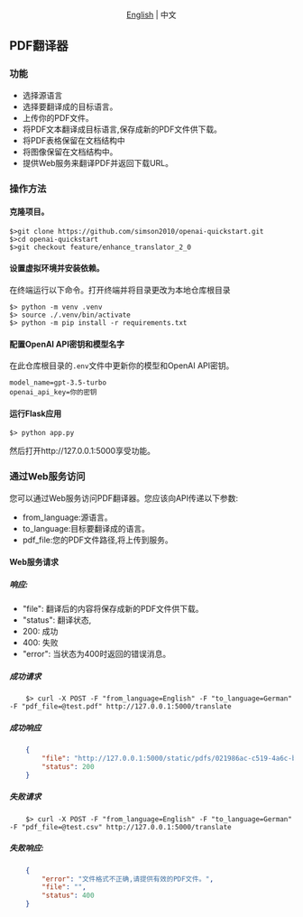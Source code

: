 <p align="center">
    <br> <a href='./README-webui.md'>English</a> | 中文
</p>

## PDF翻译器

### 功能
- 选择源语言
- 选择要翻译成的目标语言。
- 上传你的PDF文件。
- 将PDF文本翻译成目标语言,保存成新的PDF文件供下载。
- 将PDF表格保留在文档结构中
- 将图像保留在文档结构中。
- 提供Web服务来翻译PDF并返回下载URL。

### 操作方法

#### 克隆项目。
 
```shell
$>git clone https://github.com/simson2010/openai-quickstart.git
$>cd openai-quickstart
$>git checkout feature/enhance_translator_2_0
```

#### 设置虚拟环境并安装依赖。

在终端运行以下命令。打开终端并将目录更改为本地仓库根目录

```shell
$> python -m venv .venv
$> source ./.venv/bin/activate  
$> python -m pip install -r requirements.txt

```

#### 配置OpenAI API密钥和模型名字

在此仓库根目录的`.env`文件中更新你的模型和OpenAI API密钥。

```shell
model_name=gpt-3.5-turbo
openai_api_key=你的密钥
```
#### 运行Flask应用

```shell
$> python app.py
```
然后打开http://127.0.0.1:5000享受功能。

### 通过Web服务访问

您可以通过Web服务访问PDF翻译器。您应该向API传递以下参数:

- from_language:源语言。
- to_language:目标要翻译成的语言。
- pdf_file:您的PDF文件路径,将上传到服务。

#### Web服务请求

##### 响应:

- "file": 翻译后的内容将保存成新的PDF文件供下载。
- "status": 翻译状态,
- 200: 成功
- 400: 失败
- "error": 当状态为400时返回的错误消息。

##### 成功请求
```shell
    $> curl -X POST -F "from_language=English" -F "to_language=German" -F "pdf_file=@test.pdf" http://127.0.0.1:5000/translate
```

##### 成功响应

```json
    {
        "file": "http://127.0.0.1:5000/static/pdfs/021986ac-c519-4a6c-b885-31845219f6ca_resultbook.pdf", 
        "status": 200
    }
```

##### 失败请求

```shell
    $> curl -X POST -F "from_language=English" -F "to_language=German" -F "pdf_file=@test.csv" http://127.0.0.1:5000/translate
```

##### 失败响应:

```json
    {
        "error": "文件格式不正确,请提供有效的PDF文件。",
        "file": "",
        "status": 400
    }
```